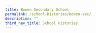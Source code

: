 ```yaml
---
title: Bowen Secondary School
permalink: /school-histories/bowen-sec/
description: ""
third_nav_title: School Histories
---
```

